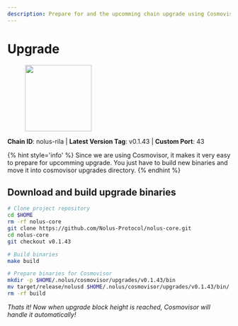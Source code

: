 ```yaml
---
description: Prepare for and the upcomming chain upgrade using Cosmovisor.
---
```


# Upgrade

<figure><img src="https://raw.githubusercontent.com/kj89/testnet_manuals/main/pingpub/logos/nolus.png" width="150" alt=""><figcaption></figcaption></figure>

**Chain ID**: nolus-rila | **Latest Version Tag**: v0.1.43 | **Custom Port**: 43

{% hint style='info' %}
Since we are using Cosmovisor, it makes it very easy to prepare for upcomming upgrade.
You just have to build new binaries and move it into cosmovisor upgrades directory.
{% endhint %}

## Download and build upgrade binaries

```bash
# Clone project repository
cd $HOME
rm -rf nolus-core
git clone https://github.com/Nolus-Protocol/nolus-core.git
cd nolus-core
git checkout v0.1.43

# Build binaries
make build

# Prepare binaries for Cosmovisor
mkdir -p $HOME/.nolus/cosmovisor/upgrades/v0.1.43/bin
mv target/release/nolusd $HOME/.nolus/cosmovisor/upgrades/v0.1.43/bin/
rm -rf build
```

*Thats it! Now when upgrade block height is reached, Cosmovisor will handle it automatically!*
